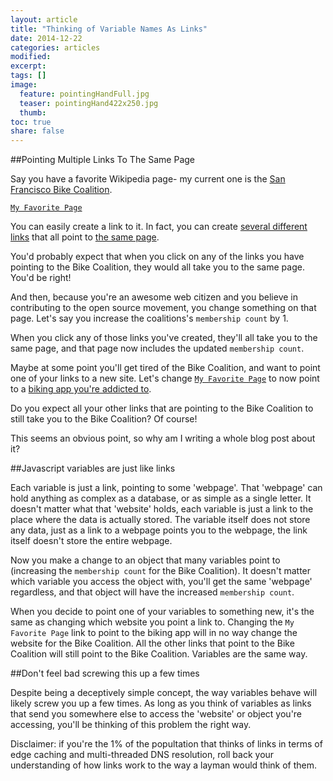 ```yaml
---
layout: article
title: "Thinking of Variable Names As Links"
date: 2014-12-22
categories: articles
modified:
excerpt:
tags: []
image:
  feature: pointingHandFull.jpg
  teaser: pointingHand422x250.jpg
  thumb:
toc: true
share: false
---
```


##Pointing Multiple Links To The Same Page    

Say you have a favorite Wikipedia page- my current one is the [San Francisco Bike Coalition](http://en.wikipedia.org/wiki/San_Francisco_Bicycle_Coalition).

[`My Favorite Page`](http://en.wikipedia.org/wiki/San_Francisco_Bicycle_Coalition)

You can easily create a link to it. In fact, you can create [several different links](http://en.wikipedia.org/wiki/San_Francisco_Bicycle_Coalition) that all point to [the same page](http://en.wikipedia.org/wiki/San_Francisco_Bicycle_Coalition).     
     
You'd probably expect that when you click on any of the links you have pointing to the Bike Coalition, they would all take you to the same page. You'd be right! 
     
And then, because you're an awesome web citizen and you believe in contributing to the open source movement, you change something on that page. Let's say you increase the coalitions's `membership count` by 1.     
     
When you click any of those links you've created, they'll all take you to the same page, and that page now includes the updated `membership count`.    
   
Maybe at some point you'll get tired of the Bike Coalition, and want to point one of your links to a new site. Let's change [`My Favorite Page`](http://strava.com) to now point to a [biking app you're addicted to](http://strava.com).    
   
Do you expect all your other links that are pointing to the Bike Coalition to still take you to the Bike Coalition? Of course!     
   
This seems an obvious point, so why am I writing a whole blog post about it?     
   
##Javascript variables are just like links     
   
Each variable is just a link, pointing to some 'webpage'. That 'webpage' can hold anything as complex as a database, or as simple as a single letter. It doesn't matter what that 'website' holds, each variable is just a link to the place where the data is actually stored. The variable itself does not store any data, just as a link to a webpage points you to the webpage, the link itself doesn't store the entire webpage.    
   
Now you make a change to an object that many variables point to (increasing the `membership count` for the Bike Coalition). It doesn't matter which variable you access the object with, you'll get the same 'webpage' regardless, and that object will have the increased `membership count`.     
   
When you decide to point one of your variables to something new, it's the same as changing which website you point a link to. Changing the `My Favorite Page` link to point to the biking app will in no way change the website for the Bike Coalition. All the other links that point to the Bike Coalition will still point to the Bike Coalition. Variables are the same way.     
   
##Don't feel bad screwing this up a few times    
   
Despite being a deceptively simple concept, the way variables behave will likely screw you up a few times. As long as you think of variables as links that send you somewhere else to access the 'website' or object you're accessing, you'll be thinking of this problem the right way.     
   
   
Disclaimer: if you're the 1% of the popultation that thinks of links in terms of edge caching and multi-threaded DNS resolution, roll back your understanding of how links work to the way a layman would think of them. 

